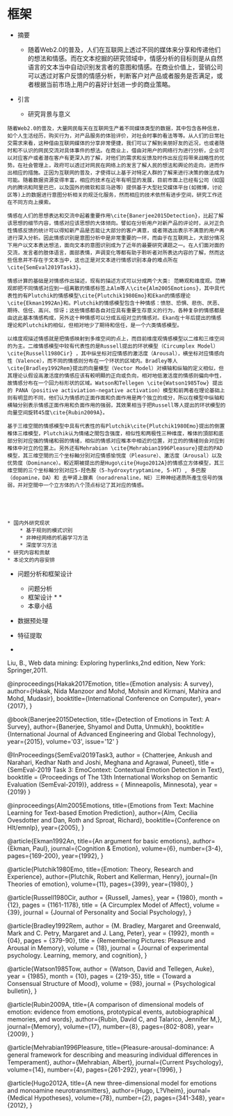 # 框架


* 摘要
    * 随着Web2.0的普及，人们在互联网上透过不同的媒体来分享和传递他们的想法和情感。而在文本挖掘的研究领域中，情感分析的目标则是从自然语言的文本当中自动识别发言者的意图和情感。在商业价值上，营销公司可以透过对客户反馈的情感分析，判断客户对产品或者服务是否满足，或者根据当前市场上用户的喜好计划进一步的商业策略。

* 引言
    * 研究背景与意义

```
随着Web2.0的普及，大量网民每天在互联网生产着不同媒体类型的数据，其中包含各种信息，如个人生活经历，购买行为，对产品服务的体验评价，对社会时事的看法等等。从人们的日常社交需求来看，这种借由互联网媒体的分享非常便捷，我们可以了解到亲朋好友的近况，也或者随时和不认识的网民交流对具体事件的想法。在商业上，借由对用户的网络行为进行分析，企业可以对应客户或者潜在客户有更深入的了解，对他们的需求和反馈及时作出反应将带来战略性的优势。在社会管理上，政府可以透过对网民在网络上的发言了解人民的想法和舆论的走向，进而作出相应的措施。正因为互联网的普及，才使得以上基于对特定人群的了解来进行决策的做法成为可能。随着数据资源变得丰富，相应的技术在近年有明显的发展，目前市面上已经有公司（如国内的腾讯和阿里巴巴，以及国外的微软和亚马逊等）提供基于大型社交媒体平台(如微博，讨论区等)上的数据进行意图分析相关的规泛化服务，然而相应的技术依然有进步空间，研究工作还在不同方向上摸索。

情感在人们的思想表达和交流中起着重要作用\cite{Banerjee2015Detection}，比起了解该思想的细节内容，情感对应该思想的大体倾向。譬如在分析用户对新产品的评论时，从对正负性情感反馈的统计可以得知新产品是否能让大部分的客户满意，或者筛选出表示不满意的用户再进行深入分析。因此情感识别是意图分析中是非常重要的一环，而由于在互联网上，大部分情况下用户以文本表达想法，面向文本的意图识别成为了近年的最要研究课题之一。在人们面对面的交流，发言者的肢体语言，面部表情，声调变化等都有助于聆听者对所表达内容的了解，然而这些信息并不存在于文本当中，这也正是对文本进行情感识别本身的难点所在\cite{SemEval2019Task3}。

情感计算的基础是对情感作出描述，现有的描述方式可以分成两个大类: 范畴观和维度观。范畴观即把不同情感对应到一组离散的情感标签上Alm等人\cite{Alm2005Emotions}，其中具代表性的有Plutchik的情感模型\cite{Plutchik1980Emo}和Ekan的情感理论\cite{Ekman1992An}和。Plutchik的情感模型包含十种情感：愤怒、恐惧、悲伤、厌恶、期待、信任、高兴、惊讶；这些情感都各自对应具有重要生存意义的行为，各种复杂的情感都是由这此基本情感构成，另外这十种情感可以分成五组对立的情感对。Ekan在十年后提出的情感理论和Plutchik的相似，但相对地少了期待和信任，是一个六类情感模型。

以维度观描述情感就是把情感映射到多维空间的点上，而目前维度观情感模型以二维和三维空间的为主。二维情感模型中较有代表性的是Russell提出的环状模型（Circumplex Model）\cite{Russell1980Cir} ，其中纵坐标对应情感的激活度（Arousal），横坐标对应情感向性（Valence），而不同的情感则分布在一个环状的区域内。Bradley等人\cite{Bradley1992Rem}提出的向量模型（Vector Model）对横轴和纵轴的定义相似，但其理论认假设高激活度的情感应该有較明顯的正向或负向，相对地低激活度的情感则偏向中性，故情感分布在一个回力标形状的区域。Watson和Tellegen \cite{Watson1985Tow} 提出的 PANA（positive activiation-negative activation）模型和前两者在理论基础上则有明显的不同，他们认为情感的正面作面和负面作用是两个独立的成分，所以在模型中纵轴和横轴分别表示情感正面作用和负面作用的强弱，其效果相当于把Russell等人提出的环状模型的向量空间旋转45度\cite{Rubin2009A}。

基于三维空間的情感模型中具有代表性的有Plutchik\cite{Plutchik1980Emo}提出的倒置椎体三维模型，Plutchik认为情绪之間包含强度，相似性和两极性三种维度，椎体的頂部和底部分別对应强的情绪和弱的情绪，相似的情感对应椎本中相近的位置，对立的的情绪则会对应到椎体中对立的位置上。另外还有Mehrabian \cite{Mehrabian1996Pleasure}提出的PAD模型，其三维空間的三个坐标軸分別对应情感愉悦度（Pleasure）、激活度（Arousal）以及优势度（Dominance）。較近期被提出的是Hugo\cite{Hugo2012A}的情感立方体模型，其三维空間的三个坐标軸分別对应5-羟色胺（5-hydroxytryptamine, 5-HT）, 多巴胺（dopamine，DA）和 去甲肾上腺素（noradrenaline，NE）三种神经递质所產生信号的强弱，并对空間中一个立方体的八个顶点标记了其对应的情感。





```

    * 国内外研究现状
        * 基于规则的模式识别
        * 非神经网络的机器学习方法
        * 深度学习方法
    * 研究内容和贡献
    * 本论文的内容安排

* 问题分析和框架设计
    * 问题分析
    * 框架设计
        * 
        * 
    * 本章小结
* 数据预处理

* 特征提取

* 



Liu, B., Web data mining: Exploring hyperlinks,2nd edition, New York: Springer,2011.



@inproceedings{Hakak2017Emotion,
  title={Emotion analysis: A survey},
  author={Hakak, Nida Manzoor and Mohd, Mohsin and Kirmani, Mahira and Mohd, Mudasir},
  booktitle={International Conference on Computer},
  year={2017},
}

@book{Banerjee2015Detection,
  title={Detection of Emotions in Text: A Survey},
  author={Banerjee, Shyamol and Dutta, Unmukh},
  booktitle={International Journal of Advanced Engineering and Global Technology},
  year={2015},
  volume='03',
  issue='12'
}
 
@InProceedings{SemEval2019Task3,
  author = {Chatterjee, Ankush and Narahari, Kedhar Nath and Joshi, Meghana and Agrawal, Puneet},
  title = {SemEval-2019 Task 3: EmoContext: Contextual Emotion Detection in Text},
  booktitle = {Proceedings of The 13th International Workshop on Semantic Evaluation (SemEval-2019)},
  address = { Minneapolis, Minnesota}, year = {2019}
}

@inproceedings{Alm2005Emotions,
  title={Emotions from Text: Machine Learning for Text-based Emotion Prediction},
  author={Alm, Cecilia Ovesdotter and Dan, Roth and Sproat, Richard},
  booktitle={Conference on Hlt/emnlp},
  year={2005},
}


@article{Ekman1992An,
  title={An argument for basic emotions},
  author={Ekman, Paul},
  journal={Cognition & Emotion},
  volume={6},
  number={3-4},
  pages={169-200},
  year={1992},
}

@article{Plutchik1980Emo,
  title={Emotion: Theory, Research and Experience},
  author={Plutchik, Robert and Kellerman, Henry},
  journal={In Theories of emotion},
  volume={11},
  pages={399},
  year={1980},
}

@article{Russell1980Cir,
  author = {Russell, James},
  year = {1980},
  month = {12},
  pages = {1161-1178},
  title = {A Circumplex Model of Affect},
  volume = {39},
  journal = {Journal of Personality and Social Psychology},
}

@article{Bradley1992Rem,
  author = {M. Bradley, Margaret and Greenwald, Mark and C. Petry, Margaret and J. Lang, Peter},
  year = {1992},
  month = {04},
  pages = {379-90},
  title = {Remembering Pictures: Pleasure and Arousal in Memory},
  volume = {18},
  journal = {Journal of experimental psychology. Learning, memory, and cognition},
}

@article{Watson1985Tow,
  author = {Watson, David and Tellegen, Auke},
  year = {1985},
  month = {10},
  pages = {219-35},
  title = {Toward a Consensual Structure of Mood},
  volume = {98},
  journal = {Psychological bulletin},
}

@article{Rubin2009A,
  title={A comparison of dimensional models of emotion: evidence from emotions, prototypical events, autobiographical memories, and words},
  author={Rubin, David C, and Talarico, Jennifer M,},
  journal={Memory},
  volume={17},
  number={8},
  pages={802-808},
  year={2009},
}

@article{Mehrabian1996Pleasure,
  title={Pleasure-arousal-dominance: A general framework for describing and measuring individual differences in Temperament},
  author={Mehrabian, Albert},
  journal={Current Psychology},
  volume={14},
  number={4},
  pages={261-292},
  year={1996},
}

@article{Hugo2012A,
  title={A new three-dimensional model for emotions and monoamine neurotransmitters},
  author={Hugo, L?Vheim},
  journal={Medical Hypotheses},
  volume={78},
  number={2},
  pages={341-348},
  year={2012},
}